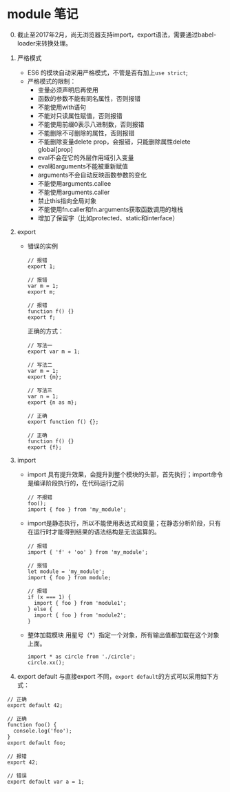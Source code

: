 # module 笔记

0. 截止至2017年2月，尚无浏览器支持import，export语法，需要通过babel-loader来转换处理。

1. 严格模式
	- ES6 的模块自动采用严格模式，不管是否有加上`use strict`;
	-  严格模式的限制：
	    - 变量必须声明后再使用
	    - 函数的参数不能有同名属性，否则报错
	    - 不能使用with语句
	    - 不能对只读属性赋值，否则报错
	    - 不能使用前缀0表示八进制数，否则报错
	    - 不能删除不可删除的属性，否则报错
	    - 不能删除变量delete prop，会报错，只能删除属性delete global[prop]
	    - eval不会在它的外层作用域引入变量
	    - eval和arguments不能被重新赋值
	    - arguments不会自动反映函数参数的变化
	    - 不能使用arguments.callee
	    - 不能使用arguments.caller
	    - 禁止this指向全局对象
	    - 不能使用fn.caller和fn.arguments获取函数调用的堆栈
	    - 增加了保留字（比如protected、static和interface）

2. export

	- 错误的实例
	
	    ```
	    // 报错
	    export 1;
	
	    // 报错
	    var m = 1;
	    export m;
	
	    // 报错
	    function f() {}
	    export f;
	    ```
	    
	    正确的方式：

	    ```
	    // 写法一
	    export var m = 1;
	
	    // 写法二
	    var m = 1;
	    export {m};
	
	    // 写法三
	    var n = 1;
	    export {n as m};
	
	    // 正确
	    export function f() {};
	
	    // 正确
	    function f() {}
	    export {f};
	    ```

3. import 
	- import 具有提升效果，会提升到整个模块的头部，首先执行；import命令是编译阶段执行的，在代码运行之前
	
	    ```
	    // 不报错
	    foo();
	    import { foo } from 'my_module';
	    ```
	- import是静态执行，所以不能使用表达式和变量；在静态分析阶段，只有在运行时才能得到结果的语法结构是无法运算的。
	    ```
	    // 报错
	    import { 'f' + 'oo' } from 'my_module';
	
	    // 报错
	    let module = 'my_module';
	    import { foo } from module;
	
	    // 报错
	    if (x === 1) {
	      import { foo } from 'module1';
	    } else {
	      import { foo } from 'module2';
	    }
	    ```
	- 整体加载模块
	用星号（*）指定一个对象，所有输出值都加载在这个对象上面。
	    ```
	    import * as circle from './circle';
	    circle.xx();
	    ```

4. export default
与直接export 不同，`export default`的方式可以采用如下方式：
```
// 正确
export default 42;

// 正确
function foo() {
  console.log('foo');
}
export default foo;

// 报错
export 42;

// 错误
export default var a = 1;
```
